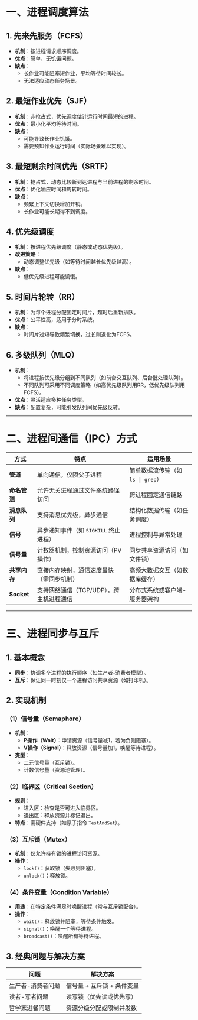 # 一、进程调度算法

## 1. 先来先服务（FCFS）
- **机制**：按进程请求顺序调度。
- **优点**：简单，无饥饿问题。
- **缺点**：
  - 长作业可能阻塞短作业，平均等待时间较长。
  - 无法适应动态任务场景。

## 2. 最短作业优先（SJF）
- **机制**：非抢占式，优先调度估计运行时间最短的进程。
- **优点**：最小化平均等待时间。
- **缺点**：
  - 可能导致长作业饥饿。
  - 需要预知作业运行时间（实际场景难以实现）。

## 3. 最短剩余时间优先（SRTF）
- **机制**：抢占式，动态比较新到达进程与当前进程的剩余时间。
- **优点**：优化响应时间和周转时间。
- **缺点**：
  - 频繁上下文切换增加开销。
  - 长作业可能长期得不到调度。

## 4. 优先级调度
- **机制**：按进程优先级调度（静态或动态优先级）。
- **改进策略**：
  - 动态调整优先级（如等待时间越长优先级越高）。
- **缺点**：
  - 低优先级进程可能饥饿。

## 5. 时间片轮转（RR）
- **机制**：为每个进程分配固定时间片，超时后重新排队。
- **优点**：公平性高，适用于分时系统。
- **缺点**：
  - 时间片过短导致频繁切换，过长则退化为FCFS。

## 6. 多级队列（MLQ）
- **机制**：
  - 将进程按优先级分组到不同队列（如前台交互队列、后台批处理队列）。
  - 不同队列可采用不同调度策略（如高优先级队列用RR，低优先级队列用FCFS）。
- **优点**：灵活适应多种任务类型。
- **缺点**：配置复杂，可能引发队列间优先级反转。

---

# 二、进程间通信（IPC）方式

| **方式**       | **特点**                                                                 | **适用场景**                     |
|----------------|--------------------------------------------------------------------------|----------------------------------|
| **管道**       | 单向通信，仅限父子进程                                                   | 简单数据流传输（如 `ls \| grep`）|
| **命名管道**   | 允许无关进程通过文件系统路径访问                                         | 跨进程固定通信链路               |
| **消息队列**   | 支持消息优先级，异步通信                                                 | 结构化数据传输（如任务调度）     |
| **信号**       | 异步通知事件（如 `SIGKILL` 终止进程）                                    | 进程控制与异常处理               |
| **信号量**     | 计数器机制，控制资源访问（PV操作）                                       | 同步共享资源访问（如文件锁）     |
| **共享内存**   | 直接内存映射，通信速度最快（需同步机制）                                 | 高频大数据交互（如数据库缓存）   |
| **Socket**     | 支持网络通信（TCP/UDP），跨主机进程通信                                  | 分布式系统或客户端-服务器架构    |

---

# 三、进程同步与互斥

## 1. 基本概念
- **同步**：协调多个进程的执行顺序（如生产者-消费者模型）。
- **互斥**：保证同一时刻仅一个进程访问共享资源（如打印机）。

## 2. 实现机制

### （1）信号量（Semaphore）
- **机制**：
  - **P操作（Wait）**：申请资源（信号量减1，若为负则阻塞）。
  - **V操作（Signal）**：释放资源（信号量加1，唤醒等待进程）。
- **类型**：
  - 二元信号量（互斥锁）。
  - 计数信号量（资源池管理）。

### （2）临界区（Critical Section）
- **规则**：
  - 进入区：检查是否可进入临界区。
  - 退出区：释放资源并标记退出。
- **特点**：需硬件支持（如原子指令 `TestAndSet`）。

### （3）互斥锁（Mutex）
- **机制**：仅允许持有锁的进程访问资源。
- **操作**：
  - `lock()`：获取锁（失败则阻塞）。
  - `unlock()`：释放锁。

### （4）条件变量（Condition Variable）
- **用途**：在特定条件满足时唤醒进程（常与互斥锁配合）。
- **操作**：
  - `wait()`：释放锁并阻塞，等待条件触发。
  - `signal()`：唤醒一个等待进程。
  - `broadcast()`：唤醒所有等待进程。

## 3. 经典问题与解决方案
| **问题**             | **解决方案**                              |
|----------------------|------------------------------------------|
| 生产者-消费者问题    | 信号量 + 互斥锁 + 条件变量               |
| 读者-写者问题        | 读写锁（优先读或优先写）                 |
| 哲学家进餐问题       | 资源分级分配或限制并发数                 |
